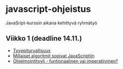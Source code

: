 # javascript-ohjeistus
JavaSript-kurssin aikana kehittyvä ryhmätyö

## Viikko 1 (deadline 14.11.)

* [Tyyppiturvallisuus](eka/tyyppiturvallisuudesta.md)
* [Millaiset algoritmit sopivat JavaScriptiin](eka/algoritmeista.md)
* [Ohjelmointityyli - funtionaalinen vai imperatiivinen?](eka/ohjelmointityyleista.md)
